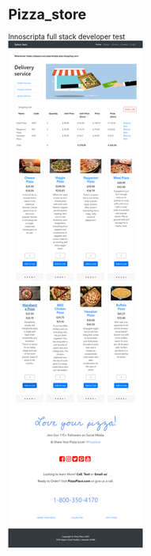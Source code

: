 # Pizza_store
 Innoscripta full stack developer test
![Delivery store screenshot](https://raw.githubusercontent.com/dminovski0/Delivery_store/master/Delivery%20store.png?token=AIE43SADXTISBHBPWQI7ZBK7B5FDA)

